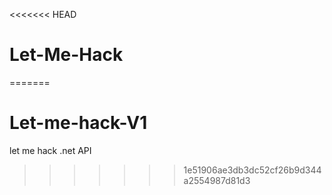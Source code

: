 <<<<<<< HEAD
# Let-Me-Hack
=======
# Let-me-hack-V1
let me hack .net API
>>>>>>> 1e51906ae3db3dc52cf26b9d344a2554987d81d3
